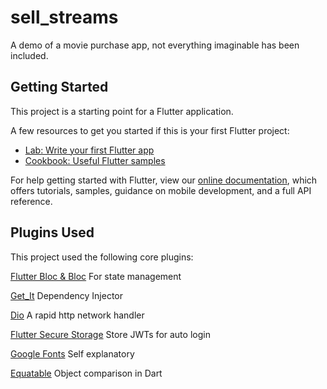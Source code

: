 # sell_streams

A demo of a movie purchase app, not everything imaginable has been included.

## Getting Started

This project is a starting point for a Flutter application.

A few resources to get you started if this is your first Flutter project:

- [Lab: Write your first Flutter app](https://flutter.dev/docs/get-started/codelab)
- [Cookbook: Useful Flutter samples](https://flutter.dev/docs/cookbook)

For help getting started with Flutter, view our
[online documentation](https://flutter.dev/docs), which offers tutorials,
samples, guidance on mobile development, and a full API reference.

## Plugins Used
This project used the following core plugins:

  [Flutter Bloc & Bloc](http://bloclibrary.dev/)
    For state management
  
  [Get_It](https://pub.dev/packages/get_it)
    Dependency Injector
  
  [Dio](https://pub.dev/packages/dio)
    A rapid http network handler
 
  [Flutter Secure Storage](https://pub.dev/packages/flutter_secure_storage)
    Store JWTs for auto login
  
  [Google Fonts](https://pub.dev/packages/google_fonts)
    Self explanatory
  
  [Equatable](https://pub.dev/packages/equatable)
    Object comparison in Dart
  
